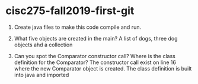 # cisc275-fall2019-first-git
1. Create java files to make this code compile and run.



2. What five objects are created in the main?
A list of dogs, three dog objects ahd a collection



3. Can you spot the Comparator constructor call? Where is the class definition for the Comparator?
The constructor call exist on line 16 where the new Comparator<Animal> object is created. The class definition is built into java and imported
